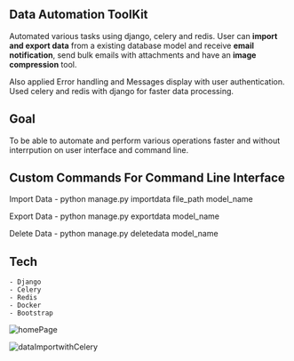 ## Data Automation ToolKit
 
Automated various tasks using django, celery and redis. 
User can __import and export data__ from a existing database model and receive __email notification__, send bulk emails with attachments and have an __image compression__ tool. 

Also applied Error handling and Messages display with user authentication.
Used celery and redis with django for faster data processing. 

## Goal
To be able to automate and perform various operations faster and without interrpution on user interface and command line.

## Custom Commands For Command Line Interface
Import Data
    - python manage.py importdata file_path model_name

Export Data
    - python manage.py exportdata model_name

Delete Data
    - python manage.py deletedata model_name
    
    
## Tech
    - Django
    - Celery  
    - Redis
    - Docker
    - Bootstrap


    

   ![homePage](https://github.com/Siddharthbadal/djangoAutomationProject/assets/55015090/a0b1950b-6ab3-4c61-b079-79a147af6bc4)

    
   ![dataImportwithCelery](https://github.com/Siddharthbadal/djangoAutomationProject/assets/55015090/7b462e37-6cce-49ca-adff-efad21bba004)
